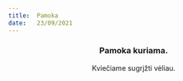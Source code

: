 ```yaml
---
title:  Pamoka
date:   23/09/2021
---
```


### <center>Pamoka kuriama.</center>
<center>Kviečiame sugrįžti vėliau.</center>